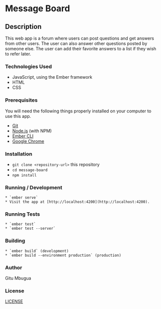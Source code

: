 # Message Board

## Description 

This web app is a forum where users can post questions and get answers from other users.
The user can also answer other questions posted by someone else. The user can add their favorite answers to 
a list if they wish to refer later.

### Technologies Used

* JavaScript, using the Ember framework
* HTML
* CSS

### Prerequisites

You will need the following things properly installed on your computer to use this app.

* [Git](https://git-scm.com/)
* [Node.js](https://nodejs.org/) (with NPM)
* [Ember CLI](https://ember-cli.com/)
* [Google Chrome](https://google.com/chrome/)

### Installation

* `git clone <repository-url>` this repository
* `cd message-board`
* `npm install`

### Running / Development

```
* `ember serve`
* Visit the app at [http://localhost:4200](http://localhost:4200).
```

### Running Tests

```
* `ember test`
* `ember test --server`
```

### Building

```
* `ember build` (development)
* `ember build --environment production` (production)
```

### Author
Gitu Mbugua


### License
[LICENSE](MIT)